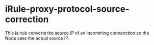 # iRule-proxy-protocol-source-correction
This is rule converts the source IP of an incomming connenction so the Node sees the actual source IP.
